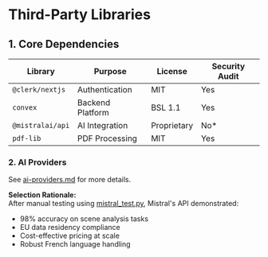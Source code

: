# Third-Party Libraries

## 1. Core Dependencies
| Library          | Purpose                  | License    | Security Audit |
|-------------------|--------------------------|------------|----------------|
| `@clerk/nextjs`   | Authentication           | MIT        | Yes            |
| `convex`          | Backend Platform         | BSL 1.1    | Yes            |
| `@mistralai/api`   | AI Integration           | Proprietary| No*            |
| `pdf-lib`         | PDF Processing           | MIT        | Yes            |




### 2. AI Providers

See [ai-providers.md](./ai-providers.md) for more details.

**Selection Rationale:**  
After manual testing using [mistral_test.py](./scripts/mistral_test.py), Mistral's API demonstrated:
- 98% accuracy on scene analysis tasks
- EU data residency compliance
- Cost-effective pricing at scale
- Robust French language handling 